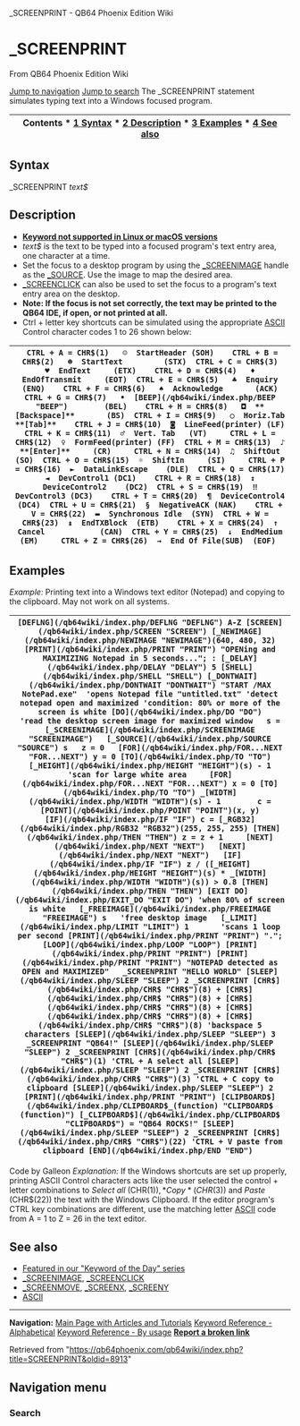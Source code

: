 


\_SCREENPRINT - QB64 Phoenix Edition Wiki








# \_SCREENPRINT



From QB64 Phoenix Edition Wiki



[Jump to navigation](#mw-head)
[Jump to search](#searchInput)
The \_SCREENPRINT statement simulates typing text into a Windows focused program.


  






| Contents * [1 Syntax](#Syntax) * [2 Description](#Description) * [3 Examples](#Examples) * [4 See also](#See_also) |
| --- |


## Syntax


\_SCREENPRINT *text$*
  




## Description


* **[Keyword not supported in Linux or macOS versions](/qb64wiki/index.php/Keywords_currently_not_supported_by_QB64#Keywords_not_supported_in_Linux_or_macOS_versions "Keywords currently not supported by QB64")**
* *text$* is the text to be typed into a focused program's text entry area, one character at a time.
* Set the focus to a desktop program by using the [\_SCREENIMAGE](/qb64wiki/index.php/SCREENIMAGE "SCREENIMAGE") handle as the [\_SOURCE](/qb64wiki/index.php/SOURCE "SOURCE"). Use the image to map the desired area.
* [\_SCREENCLICK](/qb64wiki/index.php/SCREENCLICK "SCREENCLICK") can also be used to set the focus to a program's text entry area on the desktop.
* **Note: If the focus is not set correctly, the text may be printed to the QB64 IDE, if open, or not printed at all.**
* Ctrl + letter key shortcuts can be simulated using the appropriate [ASCII](/qb64wiki/index.php/ASCII "ASCII") Control character codes 1 to 26 shown below:




| ```  CTRL + A = CHR$(1)   ☺  StartHeader (SOH)    CTRL + B = CHR$(2)   ☻  StartText         (STX)  CTRL + C = CHR$(3)   ♥  EndText     (ETX)    CTRL + D = CHR$(4)   ♦  EndOfTransmit     (EOT)  CTRL + E = CHR$(5)   ♣  Enquiry     (ENQ)    CTRL + F = CHR$(6)   ♠  Acknowledge       (ACK)  CTRL + G = CHR$(7)   •  [BEEP](/qb64wiki/index.php/BEEP "BEEP")        (BEL)    CTRL + H = CHR$(8)   ◘  **[Backspace]**       (BS)  CTRL + I = CHR$(9)   ○  Horiz.Tab   **[Tab]**    CTRL + J = CHR$(10)  ◙  LineFeed(printer) (LF)  CTRL + K = CHR$(11)  ♂  Vert. Tab   (VT)     CTRL + L = CHR$(12)  ♀  FormFeed(printer) (FF)  CTRL + M = CHR$(13)  ♪  **[Enter]**     (CR)     CTRL + N = CHR$(14)  ♫  ShiftOut          (SO)  CTRL + O = CHR$(15)  ☼  ShiftIn     (SI)     CTRL + P = CHR$(16)  ►  DataLinkEscape    (DLE)  CTRL + Q = CHR$(17)  ◄  DevControl1 (DC1)    CTRL + R = CHR$(18)  ↕  DeviceControl2    (DC2)  CTRL + S = CHR$(19)  ‼  DevControl3 (DC3)    CTRL + T = CHR$(20)  ¶  DeviceControl4    (DC4)  CTRL + U = CHR$(21)  §  NegativeACK (NAK)    CTRL + V = CHR$(22)  ▬  Synchronous Idle  (SYN)  CTRL + W = CHR$(23)  ↨  EndTXBlock  (ETB)    CTRL + X = CHR$(24)  ↑  Cancel            (CAN)  CTRL + Y = CHR$(25)  ↓  EndMedium   (EM)     CTRL + Z = CHR$(26)  →  End Of File(SUB)  (EOF)  ``` |
| --- |


  




## Examples


*Example:* Printing text into a Windows text editor (Notepad) and copying to the clipboard. May not work on all systems.





| ``` [DEFLNG](/qb64wiki/index.php/DEFLNG "DEFLNG") A-Z [SCREEN](/qb64wiki/index.php/SCREEN "SCREEN") [_NEWIMAGE](/qb64wiki/index.php/NEWIMAGE "NEWIMAGE")(640, 480, 32) [PRINT](/qb64wiki/index.php/PRINT "PRINT") "OPENing and MAXIMIZING Notepad in 5 seconds..."; : [_DELAY](/qb64wiki/index.php/DELAY "DELAY") 5 [SHELL](/qb64wiki/index.php/SHELL "SHELL") [_DONTWAIT](/qb64wiki/index.php/DONTWAIT "DONTWAIT") "START /MAX NotePad.exe"  'opens Notepad file "untitled.txt" 'detect notepad open and maximized 'condition: 80% or more of the screen is white [DO](/qb64wiki/index.php/DO "DO")                     'read the desktop screen image for maximized window   s = [_SCREENIMAGE](/qb64wiki/index.php/SCREENIMAGE "SCREENIMAGE")   [_SOURCE](/qb64wiki/index.php/SOURCE "SOURCE") s   z = 0   [FOR](/qb64wiki/index.php/FOR...NEXT "FOR...NEXT") y = 0 [TO](/qb64wiki/index.php/TO "TO") [_HEIGHT](/qb64wiki/index.php/HEIGHT "HEIGHT")(s) - 1   'scan for large white area     [FOR](/qb64wiki/index.php/FOR...NEXT "FOR...NEXT") x = 0 [TO](/qb64wiki/index.php/TO "TO") _[WIDTH](/qb64wiki/index.php/WIDTH "WIDTH")(s) - 1        c = [POINT](/qb64wiki/index.php/POINT "POINT")(x, y)        [IF](/qb64wiki/index.php/IF "IF") c = [_RGB32](/qb64wiki/index.php/RGB32 "RGB32")(255, 255, 255) [THEN](/qb64wiki/index.php/THEN "THEN") z = z + 1     [NEXT](/qb64wiki/index.php/NEXT "NEXT")   [NEXT](/qb64wiki/index.php/NEXT "NEXT")   [IF](/qb64wiki/index.php/IF "IF") z / ([_HEIGHT](/qb64wiki/index.php/HEIGHT "HEIGHT")(s) * _[WIDTH](/qb64wiki/index.php/WIDTH "WIDTH")(s)) > 0.8 [THEN](/qb64wiki/index.php/THEN "THEN") [EXIT DO](/qb64wiki/index.php/EXIT_DO "EXIT DO") 'when 80% of screen is white   [_FREEIMAGE](/qb64wiki/index.php/FREEIMAGE "FREEIMAGE") s   'free desktop image   [_LIMIT](/qb64wiki/index.php/LIMIT "LIMIT") 1       'scans 1 loop per second [PRINT](/qb64wiki/index.php/PRINT "PRINT") "."; [LOOP](/qb64wiki/index.php/LOOP "LOOP") [PRINT](/qb64wiki/index.php/PRINT "PRINT") [PRINT](/qb64wiki/index.php/PRINT "PRINT") "NOTEPAD detected as OPEN and MAXIMIZED"   _SCREENPRINT "HELLO WORLD" [SLEEP](/qb64wiki/index.php/SLEEP "SLEEP") 2 _SCREENPRINT [CHR$](/qb64wiki/index.php/CHR$ "CHR$")(8) + [CHR$](/qb64wiki/index.php/CHR$ "CHR$")(8) + [CHR$](/qb64wiki/index.php/CHR$ "CHR$")(8) + [CHR$](/qb64wiki/index.php/CHR$ "CHR$")(8) + [CHR$](/qb64wiki/index.php/CHR$ "CHR$")(8) 'backspace 5 characters [SLEEP](/qb64wiki/index.php/SLEEP "SLEEP") 3 _SCREENPRINT "QB64!" [SLEEP](/qb64wiki/index.php/SLEEP "SLEEP") 2 _SCREENPRINT [CHR$](/qb64wiki/index.php/CHR$ "CHR$")(1) 'CTRL + A select all [SLEEP](/qb64wiki/index.php/SLEEP "SLEEP") 2 _SCREENPRINT [CHR$](/qb64wiki/index.php/CHR$ "CHR$")(3) 'CTRL + C copy to clipboard [SLEEP](/qb64wiki/index.php/SLEEP "SLEEP") 2 [PRINT](/qb64wiki/index.php/PRINT "PRINT") [CLIPBOARD$](/qb64wiki/index.php/CLIPBOARD$_(function) "CLIPBOARD$ (function)") [_CLIPBOARD$](/qb64wiki/index.php/CLIPBOARD$ "CLIPBOARD$") = "QB64 ROCKS!" [SLEEP](/qb64wiki/index.php/SLEEP "SLEEP") 2 _SCREENPRINT [CHR$](/qb64wiki/index.php/CHR$ "CHR$")(22) 'CTRL + V paste from clipboard [END](/qb64wiki/index.php/END "END")  ``` |
| --- |


Code by Galleon
*Explanation:* If the Windows shortcuts are set up properly, printing ASCII Control characters acts like the user selected the control + letter combinations to *Select all* (CHR$(1)), *Copy* (CHR$(3)) and *Paste* (CHR$(22)) the text with the Windows Clipboard. If the editor program's CTRL key combinations are different, use the matching letter [ASCII](/qb64wiki/index.php/ASCII "ASCII") code from A = 1 to Z = 26 in the text editor.
  




## See also


* [Featured in our "Keyword of the Day" series](https://qb64phoenix.com/forum/showthread.php?tid=1252)
* [\_SCREENIMAGE](/qb64wiki/index.php/SCREENIMAGE "SCREENIMAGE"), [\_SCREENCLICK](/qb64wiki/index.php/SCREENCLICK "SCREENCLICK")
* [\_SCREENMOVE](/qb64wiki/index.php/SCREENMOVE "SCREENMOVE"), [\_SCREENX](/qb64wiki/index.php/SCREENX "SCREENX"), [\_SCREENY](/qb64wiki/index.php/SCREENY "SCREENY")
* [ASCII](/qb64wiki/index.php/ASCII "ASCII")


  






---


**Navigation:**
[Main Page with Articles and Tutorials](/qb64wiki/index.php/Main_Page "Main Page")
[Keyword Reference - Alphabetical](/qb64wiki/index.php/Keyword_Reference_-_Alphabetical "Keyword Reference - Alphabetical")
[Keyword Reference - By usage](/qb64wiki/index.php/Keyword_Reference_-_By_usage "Keyword Reference - By usage")
**[Report a broken link](https://qb64phoenix.com/forum/showthread.php?tid=2800)**  





Retrieved from "<https://qb64phoenix.com/qb64wiki/index.php?title=SCREENPRINT&oldid=8913>"




## Navigation menu








### Search





















